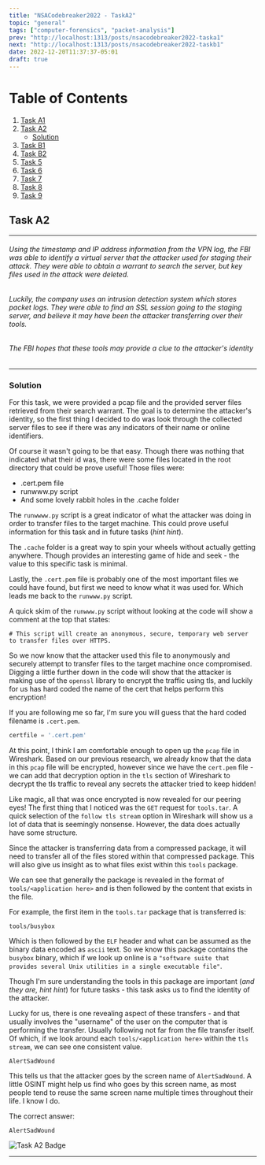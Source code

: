 ```yaml
---
title: "NSACodebreaker2022 - TaskA2"
topic: "general"
tags: ["computer-forensics", "packet-analysis"]
prev: "http://localhost:1313/posts/nsacodebreaker2022-taska1"
next: "http://localhost:1313/posts/nsacodebreaker2022-taskb1"
date: 2022-12-20T11:37:37-05:01
draft: true
---
```


# Table of Contents
1. [Task A1](http://localhost:1313/posts/nsacodebreaker2022-taska1)
2. [Task A2](#task-a2)
	- [Solution](#solution)
3. [Task B1](http://localhost:1313/posts/nsacodebreaker2022-taskb1/)
4. [Task B2](http://localhost:1313/posts/nsacodebreaker2022-taskb2/)
5. [Task 5](http://localhost:1313/posts/nsacodebreaker2022-task5/)
6. [Task 6](http://localhost:1313/posts/nsacodebreaker2022-task6/)
7. [Task 7](http://localhost:1313/posts/nsacodebreaker2022-task7/)
8. [Task 8](http://localhost:1313/posts/nsacodebreaker2022-task8/)
9. [Task 9](http://localhost:1313/posts/nsacodebreaker2022-task9/)

## Task A2

- - -
######  Using the timestamp and IP address information from the VPN log, the FBI was able to identify a virtual server that the attacker used for staging their attack. They were able to obtain a warrant to search the server, but key files used in the attack were deleted.

######  Luckily, the company uses an intrusion detection system which stores packet logs. They were able to find an SSL session going to the staging server, and believe it may have been the attacker transferring over their tools.

######  The FBI hopes that these tools may provide a clue to the attacker's identity  
- - -

### Solution

For this task, we were provided a pcap file and the provided server files retrieved from their search warrant. The goal is to determine the attacker's identity, so the first thing I decided to do was look through the collected server files to see if there was any indicators of their name or online identifiers. 

Of course it wasn't going to be that easy. Though there was nothing that indicated what their id was, there were some files located in the root directory that could be prove useful! Those files were:

  - .cert.pem file 
  - runwww.py script
  - And some lovely rabbit holes in the .cache folder

The `runwwww.py` script is a great indicator of what the attacker was doing in order to transfer files to the target machine. This could prove useful information for this task and in future tasks (*hint hint*). 

The `.cache` folder is a great way to spin your wheels without actually getting anywhere. Though provides an interesting game of hide and seek - the value to this specific task is minimal.

Lastly, the `.cert.pem` file is probably one of the most important files we could have found, but first we need to know what it was used for. Which leads me back to the `runwww.py` script. 

A quick skim of the `runwww.py` script without looking at the code will show a comment at the top that states:

`# This script will create an anonymous, secure, temporary web server to transfer files over HTTPS.`

So we now know that the attacker used this file to anonymously and securely attempt to transfer files to the target machine once compromised. Digging a little further down in the code will show that the attacker is making use of the `openssl` library to encrypt the traffic using tls, and luckily for us has hard coded the name of the cert that helps perform this encryption! 

If you are following me so far, I'm sure you will guess that the hard coded filename is `.cert.pem`. 

```python
certfile = '.cert.pem'
```

At this point, I think I am comfortable enough to open up the `pcap` file in Wireshark. Based on our previous research, we already know that the data in this `pcap` file will be encrypted, however since we have the `cert.pem` file - we can add that decryption option in the `tls` section of Wireshark to decrypt the tls traffic to reveal any secrets the attacker tried to keep hidden!

Like magic, all that was once encrypted is now revealed for our peering eyes! The first thing that I noticed was the `GET` request for `tools.tar`. 
A quick selection of the `follow tls stream` option in Wireshark will show us a lot of data that is seemingly nonsense. However, the data does actually have some structure. 

Since the attacker is transferring data from a compressed package, it will need to transfer all of the files stored within that compressed package. This will also give us insight as to what files exist within this `tools` package. 

We can see that generally the package is revealed in the format of `tools/<application here>` and is then followed by the content that exists in the file. 

For example, the first item in the `tools.tar` package that is transferred is:

`tools/busybox`

Which is then followed by the `ELF` header and what can be assumed as the binary data encoded as `ascii` text. So we know this package contains the `busybox` binary, which if we look up online is a `"software suite that provides several Unix utilities in a single executable file"`. 

Though I'm sure understanding the tools in this package are important (*and they are, hint hint*) for future tasks - this task asks us to find the identity of the attacker. 

Lucky for us, there is one revealing aspect of these transfers - and that usually involves the "username" of the user on the computer that is performing the transfer. Usually following not far from the file transfer itself. Of which, if we look around each `tools/<application here>` within the `tls stream`, we can see one consistent value. 

`AlertSadWound`

This tells us that the attacker goes by the screen name of `AlertSadWound`. A little OSINT might help us find who goes by this screen name, as most people tend to reuse the same screen name multiple times throughout their life. I know I do. 

The correct answer:

`AlertSadWound`

![Task A2 Badge](/posts/badgea2.png "Task A2 Badge")

- - -